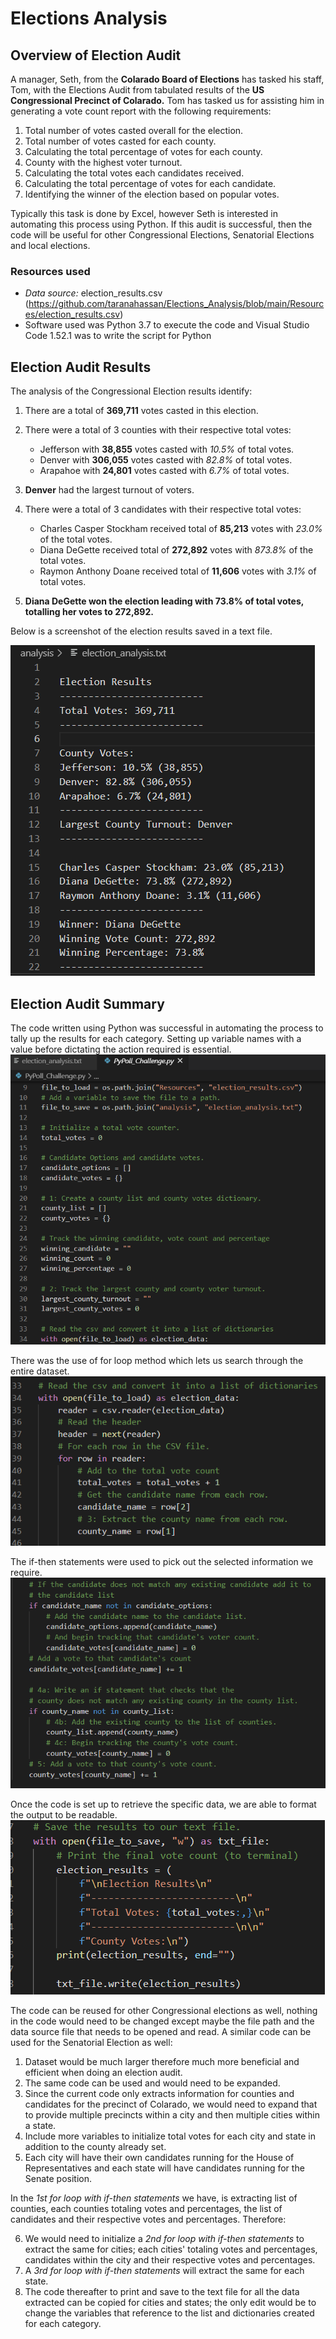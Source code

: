 # Elections Analysis

## Overview of Election Audit

A manager, Seth, from the **Colarado Board of Elections** has tasked his staff, Tom, with the Elections Audit from tabulated results of the **US Congressional Precinct of Colarado.**  Tom has tasked us for assisting him in generating a vote count report with the following requirements:

1. Total number of votes casted overall for the election.
2. Total number of votes casted for each county.
3. Calculating the total percentage of votes for each county.
4. County with the highest voter turnout.
5. Calculating the total votes each candidates received.
6. Calculating the total percentage of votes for each candidate.
7. Identifying the winner of the election based on popular votes.

Typically this task is done by Excel, however Seth is interested in automating this process using Python.  If this audit is successful, then the code will be useful for other Congressional Elections, Senatorial Elections and local elections.  


### Resources used

- *Data source:* election_results.csv (https://github.com/taranahassan/Elections_Analysis/blob/main/Resources/election_results.csv)
- Software used was Python 3.7 to execute the code and Visual Studio Code 1.52.1 was to write the script for Python

## Election Audit Results

The analysis of the Congressional Election results identify:
1. There are a total of **369,711** votes casted in this election.
2. There were a total of 3 counties with their respective total votes:
      - Jefferson with **38,855** votes casted with *10.5%* of total votes.
      - Denver with **306,055** votes casted with *82.8%* of total votes.
      - Arapahoe with **24,801** votes casted with *6.7%* of total votes.
3. **Denver** had the largest turnout of voters.
      
4. There were a total of 3 candidates with their respective total votes:
      - Charles Casper Stockham received total of **85,213** votes with *23.0%* of the total votes.
      - Diana DeGette received total of **272,892** votes with *873.8%* of the total votes.
      - Raymon Anthony Doane received total of **11,606** votes with *3.1%* of total votes.
      
5. **Diana DeGette won the election leading with 73.8% of total votes, totalling her votes to 272,892.**

Below is a screenshot of the election results saved in a text file.

![Election_results](https://github.com/taranahassan/Elections_Analysis/blob/main/Image_examples/Elections_results.png?raw=true)



## Election Audit Summary

The code written using Python was successful in automating the process to tally up the results for each category.  Setting up variable names with a value before dictating the action required is essential. ![Setting_variable_example](https://github.com/taranahassan/Elections_Analysis/blob/main/Image_examples/Setting_variable_example.png?raw=true)

There was the use of for loop method which lets us search through the entire dataset.  ![For_loop_example](https://github.com/taranahassan/Elections_Analysis/blob/main/Image_examples/For_loop_example.png?raw=true)

The if-then statements were used to pick out the selected information we require. ![If_statement_example](https://github.com/taranahassan/Elections_Analysis/blob/main/Image_examples/If_statement_example.png?raw=true)

Once the code is set up to retrieve the specific data, we are able to format the output to be readable.  ![Formatting_output_example](https://github.com/taranahassan/Elections_Analysis/blob/main/Image_examples/Formatting_output_example.png?raw=true)

The code can be reused for other Congressional elections as well, nothing in the code would need to be changed except maybe the file path and the data source file that needs to be opened and read.
A similar code can be used for the Senatorial Election as well:

1. Dataset would be much larger therefore much more beneficial and efficient when doing an election audit.  
2. The same code can be used and would need to be expanded.  
3. Since the current code only extracts information for counties and candidates for the precinct of Colarado, we would need to expand that to provide multiple precincts within a city and then multiple cities within a state.  
4. Include more variables to initialize total votes for each city and state in addition to the county already set.
5. Each city will have their own candidates running for the House of Representatives and each state will have candidates running for the Senate position.  

In the *1st for loop with if-then statements* we have, is extracting list of counties, each counties totaling votes and percentages, the list of candidates and their respective votes and percentages. Therefore:

6. We would need to initialize a *2nd for loop with if-then statements* to extract the same for cities; each cities' totaling votes and percentages, candidates within the city and their respective votes and percentages.  
7. A *3rd for loop with if-then statements* will extract the same for each state.  
8. The code thereafter to print and save to the text file for all the data extracted can be copied for cities and states; the only edit would be to change the variables that reference to the list and dictionaries created for each category.
